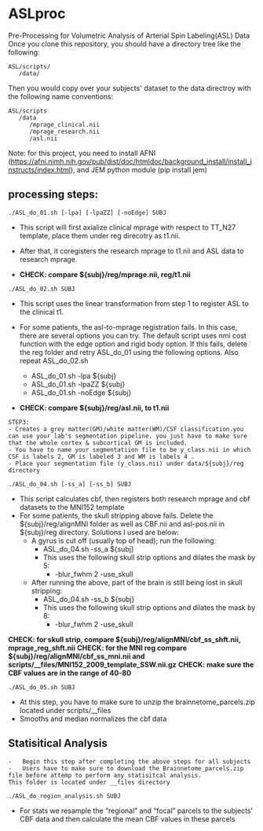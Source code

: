 # ASLproc
Pre-Processing for Volumetric Analysis of Arterial Spin Labeling(ASL) Data
Once you clone this repository, you should have a directory tree like the following:
```
ASL/scripts/
   /data/
```
Then you would copy over your subjects' dataset to the data directroy with the following name conventions: 
```
ASL/scripts
   /data                    
      /mprage_clinical.nii
      /mprage_research.nii
      /asl.nii
```
                                
Note: for this project, you need to install AFNI (https://afni.nimh.nih.gov/pub/dist/doc/htmldoc/background_install/install_instructs/index.html), and JEM python module (pip install jem)    

## processing steps:                
```
./ASL_do_01.sh [-lpa] [-lpaZZ] [-noEdge] SUBJ
```
- This script will first axialize clinical mprage with respect to TT_N27 template, place them under reg direcotry as t1.nii.  
- After that, it coregisters the research mprage to t1.nii and ASL data to research mprage.

- **CHECK: compare ${subj}/reg/mprage.nii, reg/t1.nii**

```
./ASL_do_02.sh SUBJ

```
- This script uses the linear transformation from step 1 to register ASL to the clinical t1.
- For some patients, the asl-to-mprage registration fails. In this case, there are several options you can try. The default script uses nmi cost function with the edge option and rigid body option. If this fails, delete the reg folder and retry ASL_do_01 using the following options. Also repeat ASL_do_02.sh
    - ASL_do_01.sh -lpa ${subj}
    - ASL_do_01.sh -lpaZZ ${subj}
    - ASL_do_01.sh -noEdge ${subj}

- **CHECK: compare ${subj}/reg/asl.nii, to t1.nii**


```
STEP3:
- Creates a grey matter(GM)/white matter(WM)/CSF classification.you can use your lab's segmentation pipeline. you just have to make sure that the whole cortex & subcortical GM is included.
- You have to name your segmentatiion file to be y_class.nii in which CSF is labels 2, GM is labeled 3 and WM is labels 4 .
- Place your segmentation file (y_class.nii) under data/${subj}/reg directory
```

```
./ASL_do_04.sh [-ss_a] [-ss_b] SUBJ	 
```
-   This script calculates cbf, then registers both research mprage and cbf datasets to the MNI152 template
-   For some patients, the skull stripping above fails. Delete the ${subj}/reg/alignMNI folder as well as CBF.nii and asl-pos.nii in 
${subj}/reg directory. Solutions I used are below: 
    - A gyrus is cut off (usually top of head); run the following:
        - ASL_do_04.sh -ss_a ${subj}
        - This uses the following skull strip options and dilates the mask by 5: 
            - -blur_fwhm 2 -use_skull
    - After running the above, part of the brain is still being lost in skull stripping:
        - ASL_do_04.sh -ss_b ${subj}
    	- This uses the following skull strip options and dilates the mask by 8: 
            - -blur_fwhm 2 -use_skull


**CHECK: for skull strip, compare ${subj}/reg/alignMNI/cbf_ss_shft.nii, mprage_reg_shft.nii**
**CHECK: for the MNI reg compare ${subj}/reg/alignMNI/cbf_ss_mni.nii and scripts/__files/MNI152_2009_template_SSW.nii.gz**
**CHECK: make sure the CBF values are in the range of 40-80**

```
./ASL_do_05.sh SUBJ

```
-   At this step, you have to make sure to unzip the brainnetome_parcels.zip located under scripts/__files
-   Smooths and median normalizes the cbf data


## Statisitical Analysis

```
-   Begin this step after completing the above steps for all subjects 
-   Users have to make sure to download the Brainnetome_parcels.zip file before attemp to perform any statisitcal analysis.
This folder is located under __files directory

```

```
./ASL_do_region_analysis.sh SUBJ	  
```
-   For stats we resample the “regional” and “focal” parcels to the subjects’ CBF data and then calculate the mean CBF values in these parcels


